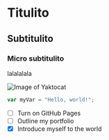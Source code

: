 # Titulito
## Subtitulito
### Micro subtitulito
lalalalala

![Image of Yaktocat](https://octodex.github.com/images/yaktocat.png)

``` javascript
var myVar = "Hello, world!";
```


- [ ] Turn on GitHub Pages
- [ ] Outline my portfolio
- [x] Introduce myself to the world
